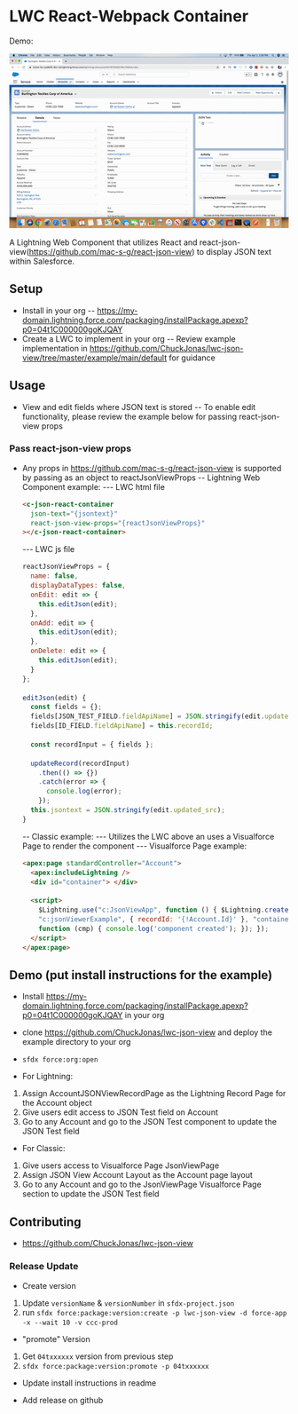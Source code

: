 # LWC React-Webpack Container

Demo:

<img alt="LWC Demo" src="https://raw.githubusercontent.com/ChuckJonas/lwc-json-view/master/LWC-demo.gif">

A Lightning Web Component that utilizes React and react-json-view(https://github.com/mac-s-g/react-json-view) to display JSON text within Salesforce.

## Setup

- Install in your org
  -- https://my-domain.lightning.force.com/packaging/installPackage.apexp?p0=04t1C000000goKJQAY
- Create a LWC to implement in your org
  -- Review example implementation in https://github.com/ChuckJonas/lwc-json-view/tree/master/example/main/default for guidance

## Usage

- View and edit fields where JSON text is stored
  -- To enable edit functionality, please review the example below for passing react-json-view props

### Pass react-json-view props

- Any props in https://github.com/mac-s-g/react-json-view is supported by passing as an object to reactJsonViewProps
  -- Lightning Web Component example:
  --- LWC html file

  ```html
  <c-json-react-container
    json-text="{jsontext}"
    react-json-view-props="{reactJsonViewProps}"
  ></c-json-react-container>
  ```

  --- LWC js file

  ```javascript
  reactJsonViewProps = {
    name: false,
    displayDataTypes: false,
    onEdit: edit => {
      this.editJson(edit);
    },
    onAdd: edit => {
      this.editJson(edit);
    },
    onDelete: edit => {
      this.editJson(edit);
    }
  };

  editJson(edit) {
    const fields = {};
    fields[JSON_TEST_FIELD.fieldApiName] = JSON.stringify(edit.updated_src);
    fields[ID_FIELD.fieldApiName] = this.recordId;

    const recordInput = { fields };

    updateRecord(recordInput)
      .then(() => {})
      .catch(error => {
        console.log(error);
      });
    this.jsontext = JSON.stringify(edit.updated_src);
  }
  ```

  -- Classic example:
  --- Utilizes the LWC above an uses a Visualforce Page to render the component
  --- Visualforce Page example:

  ```html
  <apex:page standardController="Account">
    <apex:includeLightning />
    <div id="container"> </div>

    <script>
      $Lightning.use("c:JsonViewApp", function () { $Lightning.createComponent(
      "c:jsonViewerExample", { recordId: '{!Account.Id}' }, "container",
      function (cmp) { console.log('component created'); }); });
    </script>
  </apex:page>
  ```

## Demo (put install instructions for the example)

- Install https://my-domain.lightning.force.com/packaging/installPackage.apexp?p0=04t1C000000goKJQAY in your org
- clone https://github.com/ChuckJonas/lwc-json-view and deploy the example directory to your org
- `sfdx force:org:open`

- For Lightning:

1. Assign AccountJSONViewRecordPage as the Lightning Record Page for the Account object
2. Give users edit access to JSON Test field on Account
3. Go to any Account and go to the JSON Test component to update the JSON Test field

- For Classic:

1. Give users access to Visualforce Page JsonViewPage
2. Assign JSON View Account Layout as the Account page layout
3. Go to any Account and go to the JsonViewPage Visualforce Page section to update the JSON Test field

## Contributing

- https://github.com/ChuckJonas/lwc-json-view

### Release Update

- Create version

1. Update `versionName` & `versionNumber` in `sfdx-project.json`
2. run `sfdx force:package:version:create -p lwc-json-view -d force-app -x --wait 10 -v ccc-prod`

- "promote" Version

1. Get `04txxxxxx` version from previous step
2. `sfdx force:package:version:promote -p 04txxxxxx`

- Update install instructions in readme

- Add release on github
